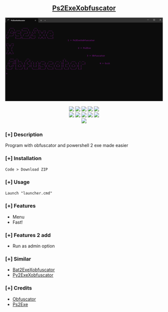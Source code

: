 <h2 align="center"><u>Ps2ExeXobfuscator</u></h2>

![preview](https://github.com/DARKNOSY/Ps2ExeXobfuscator/blob/main/menu.png?raw=true)

<p align="center">
    <img src="https://img.shields.io/github/stars/DARKNOSY/Ps2ExeXobfuscator?style=for-the-badge&color=orange">
    <img src="https://img.shields.io/github/forks/DARKNOSY/Ps2ExeXobfuscator?style=for-the-badge&color=purple">
    <img src="https://img.shields.io/github/license/DARKNOSY/Ps2ExeXobfuscator?style=for-the-badge&color=blue">
    <img src="https://img.shields.io/github/issues/DARKNOSY/Ps2ExeXobfuscator?style=for-the-badge&color=red">
    <img src="https://img.shields.io/github/contributors/DARKNOSY/Ps2ExeXobfuscator?style=for-the-badge&color=cyan">
<br>
    <img src="https://img.shields.io/badge/Author-DARKNOSY-magenta?style=flat-square">
    <img src="https://img.shields.io/badge/Open%20Source-Yes-orange?style=flat-square">
    <img src="https://img.shields.io/badge/Maintained-Yes-cyan?style=flat-square">
    <img src="https://img.shields.io/badge/Made%20In-France-green?style=flat-square">
    <img src="https://img.shields.io/badge/Written%20In-Batch-blue?style=flat-square">
<br>
    <img src="https://github-readme-stats.vercel.app/api/pin/?username=DARKNOSY&repo=Ps2ExeXobfuscator&theme=synthwave">
</p>

### [+] Description
Program with obfuscator and powershell 2 exe made easier

### [+] Installation
`Code > Download ZIP`

### [+] Usage
`Launch "launcher.cmd"`

### [+] Features
 - Menu
 - Fast!
 
### [+] Features 2 add
 - Run as admin option

### [+] Similar
 - <a href="https://github.com/DARKNOSY/Bat2ExeXobfuscator">Bat2ExeXobfuscator</a>
 - <a href="https://github.com/DARKNOSY/Py2ExeXobfuscator">Py2ExeXobfuscator</a>

### [+] Credits 
 - <a href="https://github.com/DARKNOSY/Rush-Powershell-Obfuscator">Obfuscator</a>
 - <a href="https://github.com/MScholtes/PS2EXE">Ps2Exe
